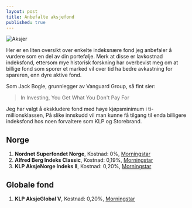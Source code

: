 ```yaml
---
layout: post
title: Anbefalte aksjefond
published: true
---
```


![Aksjer]({{site.baseurl}}/public/black-and-white-business-chart-241544.jpg)

Her er en liten oversikt over enkelte indeksnære fond jeg anbefaler å vurdere som en del av din portefølje. Merk at disse er lavkostnad indeksfond, ettersom mye historisk forskning har overbevist meg om at billige fond som sporer et marked vil over tid ha bedre avkastning for spareren, enn dyre aktive fond.

Som Jack Bogle, grunnlegger av Vanguard Group, så fint sier:

> In Investing, You Get What You Don't Pay For

Jeg har valgt å ekskludere fond med høye kjøpsminimum i ti-millionsklassen, På slike innskudd vil man kunne få tilgang til enda billigere indeksfond hos noen forvaltere som KLP og Storebrand.

## Norge

1. **Nordnet Superfondet Norge**, Kostnad: 0%, [Morningstar](http://www.morningstar.no/no/funds/snapshot/snapshot.aspx?id=F00000TH8U)
2. **Alfred Berg Indeks Classic**, Kostnad: 0,19%, [Morningstar](http://www.morningstar.no/no/funds/snapshot/snapshot.aspx?id=F00000SQ3R)
3. **KLP AksjeNorge Indeks II**, Kostnad: 0,20%, [Morningstar](http://www.morningstar.no/no/funds/snapshot/snapshot.aspx?id=F000002489)

## Globale fond

1. **KLP AksjeGlobal V**, Kostnad: 0,20%, [Morningstar](http://www.morningstar.no/no/funds/snapshot/snapshot.aspx?id=F00000XWSL)
